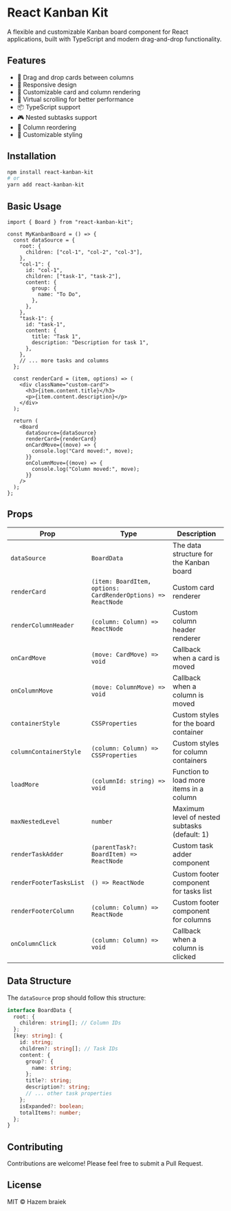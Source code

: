 # React Kanban Kit

A flexible and customizable Kanban board component for React applications, built with TypeScript and modern drag-and-drop functionality.

## Features

- 🎯 Drag and drop cards between columns
- 📱 Responsive design
- 🎨 Customizable card and column rendering
- 🔄 Virtual scrolling for better performance
- 📦 TypeScript support
- 🎮 Nested subtasks support
- 🎯 Column reordering
- 🎨 Customizable styling

## Installation

```bash
npm install react-kanban-kit
# or
yarn add react-kanban-kit
```

## Basic Usage

```tsx
import { Board } from "react-kanban-kit";

const MyKanbanBoard = () => {
  const dataSource = {
    root: {
      children: ["col-1", "col-2", "col-3"],
    },
    "col-1": {
      id: "col-1",
      children: ["task-1", "task-2"],
      content: {
        group: {
          name: "To Do",
        },
      },
    },
    "task-1": {
      id: "task-1",
      content: {
        title: "Task 1",
        description: "Description for task 1",
      },
    },
    // ... more tasks and columns
  };

  const renderCard = (item, options) => (
    <div className="custom-card">
      <h3>{item.content.title}</h3>
      <p>{item.content.description}</p>
    </div>
  );

  return (
    <Board
      dataSource={dataSource}
      renderCard={renderCard}
      onCardMove={(move) => {
        console.log("Card moved:", move);
      }}
      onColumnMove={(move) => {
        console.log("Column moved:", move);
      }}
    />
  );
};
```

## Props

| Prop                    | Type                                                         | Description                                   |
| ----------------------- | ------------------------------------------------------------ | --------------------------------------------- |
| `dataSource`            | `BoardData`                                                  | The data structure for the Kanban board       |
| `renderCard`            | `(item: BoardItem, options: CardRenderOptions) => ReactNode` | Custom card renderer                          |
| `renderColumnHeader`    | `(column: Column) => ReactNode`                              | Custom column header renderer                 |
| `onCardMove`            | `(move: CardMove) => void`                                   | Callback when a card is moved                 |
| `onColumnMove`          | `(move: ColumnMove) => void`                                 | Callback when a column is moved               |
| `containerStyle`        | `CSSProperties`                                              | Custom styles for the board container         |
| `columnContainerStyle`  | `(column: Column) => CSSProperties`                          | Custom styles for column containers           |
| `loadMore`              | `(columnId: string) => void`                                 | Function to load more items in a column       |
| `maxNestedLevel`        | `number`                                                     | Maximum level of nested subtasks (default: 1) |
| `renderTaskAdder`       | `(parentTask?: BoardItem) => ReactNode`                      | Custom task adder component                   |
| `renderFooterTasksList` | `() => ReactNode`                                            | Custom footer component for tasks list        |
| `renderFooterColumn`    | `(column: Column) => ReactNode`                              | Custom footer component for columns           |
| `onColumnClick`         | `(column: Column) => void`                                   | Callback when a column is clicked             |

## Data Structure

The `dataSource` prop should follow this structure:

```typescript
interface BoardData {
  root: {
    children: string[]; // Column IDs
  };
  [key: string]: {
    id: string;
    children?: string[]; // Task IDs
    content: {
      group?: {
        name: string;
      };
      title?: string;
      description?: string;
      // ... other task properties
    };
    isExpanded?: boolean;
    totalItems?: number;
  };
}
```

## Contributing

Contributions are welcome! Please feel free to submit a Pull Request.

## License

MIT © Hazem braiek
